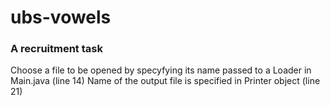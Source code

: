 # ubs-vowels
### A recruitment task

Choose a file to be opened by specyfying its name passed to a Loader in Main.java (line 14)
Name of the output file is specified in Printer object (line 21)
